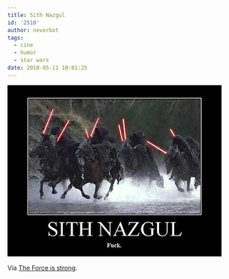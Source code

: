 ```yaml
---
title: Sith Nazgul
id: '2510'
author: neverbot
tags:
  - cine
  - humor
  - star wars
date: 2010-05-11 10:01:25
---
```


![201005111000.jpg](./sith-nazgul/201005111000.jpg)

Vía [The Force is strong](http://theforce.1nation.eu/post/494159980/sith-nazgul).
